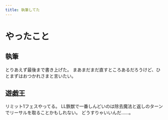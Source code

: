 ```yaml
---
title: 執筆してた
---
```


# やったこと

## 執筆

とりあえず最後まで書き上げた。
まあまだまだ直すところあるだろうけど、ひとまずはおつかれさまと言いたい。

## 遊戯王

リミット1フェスやってる。
LL鉄獣で一番しんどいのは除去魔法と返しのターンでリーサルを取ることかもしれない。
どうすりゃいいんだ……。
